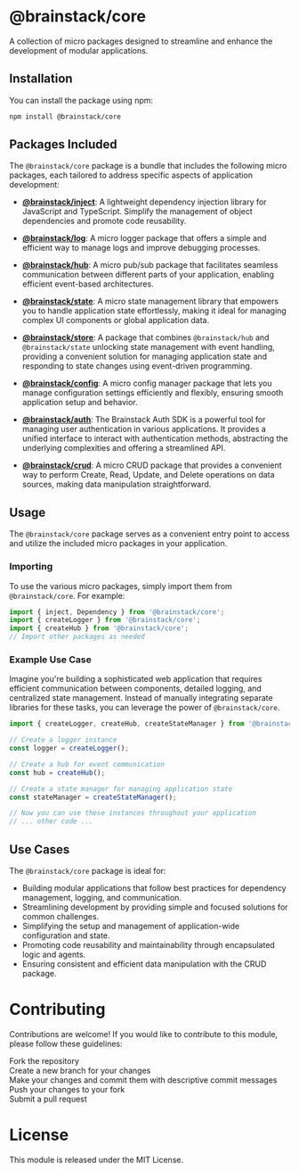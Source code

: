 # @brainstack/core

A collection of micro packages designed to streamline and enhance the development of modular applications.

## Installation

You can install the package using npm:

```bash
npm install @brainstack/core
```

## Packages Included

The `@brainstack/core` package is a bundle that includes the following micro packages, each tailored to address specific aspects of application development:

- **[@brainstack/inject](https://www.npmjs.com/package/@brainstack/inject)**: A lightweight dependency injection library for JavaScript and TypeScript. Simplify the management of object dependencies and promote code reusability.

- **[@brainstack/log](https://www.npmjs.com/package/@brainstack/log)**: A micro logger package that offers a simple and efficient way to manage logs and improve debugging processes.

- **[@brainstack/hub](https://www.npmjs.com/package/@brainstack/hub)**: A micro pub/sub package that facilitates seamless communication between different parts of your application, enabling efficient event-based architectures.

- **[@brainstack/state](https://www.npmjs.com/package/@brainstack/state)**: A micro state management library that empowers you to handle application state effortlessly, making it ideal for managing complex UI components or global application data.

- **[@brainstack/store](https://www.npmjs.com/package/@brainstack/store)**: A package that combines `@brainstack/hub` and `@brainstack/state` unlocking state management with event handling, providing a convenient solution for managing application state and responding to state changes using event-driven programming.

- **[@brainstack/config](https://www.npmjs.com/package/@brainstack/config)**: A micro config manager package that lets you manage configuration settings efficiently and flexibly, ensuring smooth application setup and behavior.

- **[@brainstack/auth](https://www.npmjs.com/package/@brainstack/auth)**: The Brainstack Auth SDK is a powerful tool for managing user authentication in various applications. It provides a unified interface to interact with authentication methods, abstracting the underlying complexities and offering a streamlined API.

- **[@brainstack/crud](https://www.npmjs.com/package/@brainstack/crud)**: A micro CRUD package that provides a convenient way to perform Create, Read, Update, and Delete operations on data sources, making data manipulation straightforward.

## Usage

The `@brainstack/core` package serves as a convenient entry point to access and utilize the included micro packages in your application.

### Importing

To use the various micro packages, simply import them from `@brainstack/core`. For example:

```javascript
import { inject, Dependency } from '@brainstack/core';
import { createLogger } from '@brainstack/core';
import { createHub } from '@brainstack/core';
// Import other packages as needed
```

### Example Use Case

Imagine you're building a sophisticated web application that requires efficient communication between components, detailed logging, and centralized state management. Instead of manually integrating separate libraries for these tasks, you can leverage the power of `@brainstack/core`.

```javascript
import { createLogger, createHub, createStateManager } from '@brainstack/core';

// Create a logger instance
const logger = createLogger();

// Create a hub for event communication
const hub = createHub();

// Create a state manager for managing application state
const stateManager = createStateManager();

// Now you can use these instances throughout your application
// ... other code ...
```

## Use Cases

The `@brainstack/core` package is ideal for:

- Building modular applications that follow best practices for dependency management, logging, and communication.
- Streamlining development by providing simple and focused solutions for common challenges.
- Simplifying the setup and management of application-wide configuration and state.
- Promoting code reusability and maintainability through encapsulated logic and agents.
- Ensuring consistent and efficient data manipulation with the CRUD package.

# Contributing

Contributions are welcome! If you would like to contribute to this module, please follow these guidelines:

Fork the repository  
Create a new branch for your changes  
Make your changes and commit them with descriptive commit messages  
Push your changes to your fork  
Submit a pull request

# License

This module is released under the MIT License.
